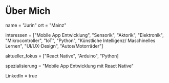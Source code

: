 # Über Mich

name = "Jurin"
ort = "Mainz"

interessen = ["Mobile App Entwicklung", "Sensorik", "Aktorik", "Elektronik", "Mikrocontroller", "IoT", "Python", "Künstliche Intelligenz/ Maschinelles Lernen", "UI/UX-Design", "Autos/Motorräder"]

aktueller_fokus = ["React Native", "Arduino", "Python]

spezialisierung = "Mobile App Entwicklung mit React Native"

LinkedIn = true
